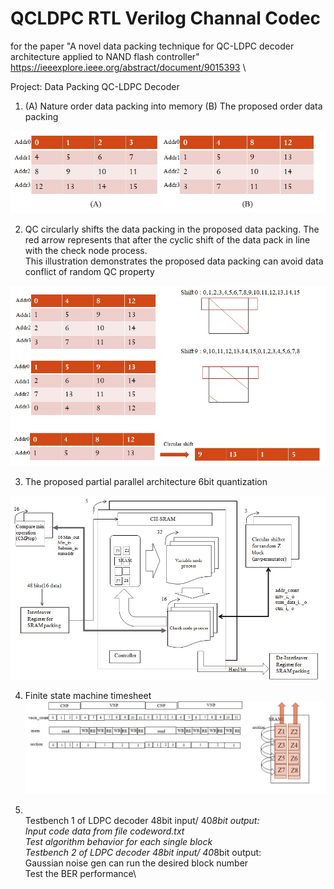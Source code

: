 # QCLDPC RTL Verilog Channal Codec
for the paper "A novel data packing technique for QC-LDPC decoder architecture applied to NAND flash controller"\
https://ieeexplore.ieee.org/abstract/document/9015393 \

Project: Data Packing QC-LDPC Decoder 
1. (A) Nature order data packing into memory (B) The proposed order data packing 

![alt text](https://github.com/exhan100chou/QCLDPC-RTL/blob/main/photo/Fig1.jpg)

2. QC circularly shifts the data packing in the proposed data packing.
   The red arrow represents that after the cyclic shift of the data pack in line with the check node process. \
   This illustration demonstrates the proposed data packing can avoid data conflict of random QC property    

![alt text](https://github.com/exhan100chou/QCLDPC-RTL/blob/main/photo/Fig2.jpg)

3. The proposed partial parallel architecture 6bit quantization
   
![alt text](https://github.com/exhan100chou/QCLDPC-RTL/blob/main/photo/Fig3.jpg)

4. Finite state machine timesheet 
![alt text](https://github.com/exhan100chou/QCLDPC-RTL/blob/main/photo/Fig4.jpg)

5. \
Testbench 1 of LDPC decoder 48bit input/ 40*8bit output:\
          Input code data from file codeword.txt\
           Test algorithm behavior for each single block\
Testbench 2 of LDPC decoder 48bit input/ 40*8bit output:\
          Gaussian noise gen can run the desired block number\
          Test the BER performance\
